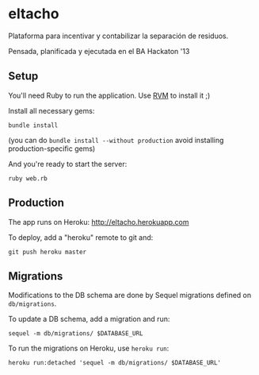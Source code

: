 eltacho
=======

Plataforma para incentivar y contabilizar la separación de residuos.

Pensada, planificada y ejecutada en el BA Hackaton '13

Setup
-----

You'll need Ruby to run the application. Use [RVM](https://rvm.io/) to install it ;)

Install all necessary gems:

    bundle install

(you can do `bundle install --without production` avoid installing production-specific gems)

And you're ready to start the server:

    ruby web.rb

Production
----------

The app runs on Heroku: <http://eltacho.herokuapp.com>

To deploy, add a "heroku" remote to git and:

    git push heroku master

Migrations
----------

Modifications to the DB schema are done by Sequel migrations defined on `db/migrations`.

To update a DB schema, add a migration and run:

    sequel -m db/migrations/ $DATABASE_URL

To run the migrations on Heroku, use `heroku run`:

    heroku run:detached 'sequel -m db/migrations/ $DATABASE_URL'
